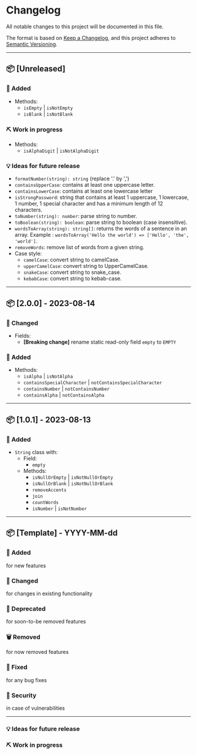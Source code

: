 # Changelog

All notable changes to this project will be documented in this file.

The format is based on [Keep a Changelog](https://keepachangelog.com/en/1.0.0/),
and this project adheres to [Semantic Versioning](https://semver.org/spec/v2.0.0.html).

---

## 📦 [Unreleased] 

### 💎 Added

- Methods:
  - `isEmpty` | `isNotEmpty`
  - `isBlank` | `isNotBlank`

### ⛏️ Work in progress

- Methods:
  - `isAlphaDigit` | `isNotAlphaDigit`

### 💡 Ideas for future release

- `formatNumber(string): string` (replace '.' by ',')
- `containsUpperCase`: contains at least one uppercase letter.
- `containsLowerCase`: contains at least one lowercase letter
- `isStrongPassword`: string that contains at least 1 uppercase,
  1 lowercase, 1 number, 1 special character and has a minimum length of 12 characters.
- `toNumber(string): number`: parse string to number.
- `toBoolean(string): boolean`: parse string to boolean (case insensitive).
- `wordsToArray(string): string[]`: returns the words of a sentence in an array.
    Example : `wordsToArray('Hello the world') => ['Hello', 'the', 'world']`.
- `removeWords`: remove list of words from a given string.
- Case style:
  - `camelCase`: convert string to camelCase.
  - `upperCamelCase`: convert string to UpperCamelCase.
  - `snakeCase`: convert string to snake_case.
  - `kebabCase`: convert string to kebab-case.

---

## 📦 [2.0.0] - 2023-08-14

### 🔧 Changed 

- Fields:
  - **[Breaking change]** rename static read-only field `empty` to `EMPTY`

### 💎 Added

- Methods: 
  - `isAlpha` | `isNotAlpha`
  - `containsSpecialCharacter` | `notContainsSpecialCharacter`
  - `containsNumber` | `notContainsNumber`
  - `containsAlpha` | `notContainsAlpha`

---

## 📦 [1.0.1] - 2023-08-13

### 💎 Added

- `String` class with:
  - Field:
    - `empty`
  - Methods:
    - `isNullOrEmpty` | `isNotNullOrEmpty`
    - `isNullOrBlank` | `isNotNullOrBlank`
    - `removeAccents`
    - `join`
    - `countWords`
    - `isNumber` | `isNotNumber`

---

## 📦 [Template] - YYYY-MM-dd

### 💎 Added
for new features

### 🔧 Changed
for changes in existing functionality

### 🚧 Deprecated
for soon-to-be removed features

### 🗑️ Removed
for now removed features

### 🐞 Fixed
for any bug fixes

### 🦺 Security
in case of vulnerabilities

--- 

### 💡 Ideas for future release
### ⛏️ Work in progress
